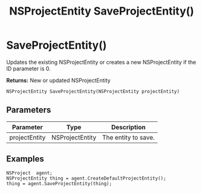 ﻿---
uid: crmscript_class_nsprojectagent_saveprojectentity
title: NSProjectEntity SaveProjectEntity()
description: CRMScript method in the Attachment class that creates or updates an NSProjectEntity
intellisense: NSProjectAgent.SaveProjectEntity
keywords: NSProjectAgent, SaveProjectEntity
so.topic: reference
---

# SaveProjectEntity()

Updates the existing NSProjectEntity or creates a new NSProjectEntity if the  ID parameter is 0.

**Returns:** New or updated NSProjectEntity

`NSProjectEntity SaveProjectEntity(NSProjectEntity projectEntity)`

## Parameters

| Parameter | Type | Description |
|---|---|---|
| projectEntity | NSProjectEntity | The entity to save. |

## Examples

```crmscript
NSProject  agent;
NSProjectEntity thing = agent.CreateDefaultProjectEntity();
thing = agent.SaveProjectEntity(thing);
```
